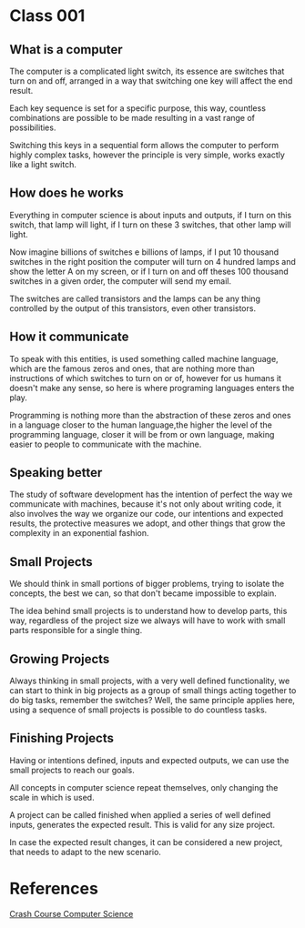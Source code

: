 # Class 001
## What is a computer
The computer is a complicated light switch, its essence are switches that turn on and off, arranged in a way that switching one key will affect the end result.

Each key sequence is set for a specific purpose, this way, countless combinations are possible to be made resulting in a vast range of possibilities.

Switching this keys in a sequential form allows the computer to perform highly complex tasks, however the principle is very simple, works exactly like a light switch.

## How does he works

Everything in computer science is about inputs and outputs, if I turn on this switch, that lamp will light, if I turn on these 3 switches, that other lamp will light.

Now imagine billions of switches e billions of lamps, if I put 10 thousand switches in the right position the computer will turn on 4 hundred lamps and show the letter A on my screen, or if I turn on and off theses 100 thousand switches in a given order, the computer will send my email.

The switches are called transistors and the lamps can be any thing controlled by the output of this transistors, even other transistors.

## How it communicate

To speak with this entities, is used something called machine language, which are the famous zeros and ones, that are nothing more than instructions of which switches to turn on or of, however for us humans it doesn't make any sense, so here is where programing languages enters the play.

Programming is nothing more than the abstraction of these zeros and ones in a language closer to the human language,the higher the level of the programming language, closer it will be from or own language, making easier to people to communicate with the machine.

## Speaking better

The study of software development has the intention of perfect the way we communicate with machines, because it's not only about writing code, it also involves the way we organize our code, our intentions and expected results, the protective measures we adopt, and other things that grow the complexity in an exponential fashion.

## Small Projects

We should think in small portions of bigger problems, trying to isolate the concepts, the best we can, so that don't became impossible to explain.

The idea behind small projects is to understand how to develop parts, this way, regardless of the project size we always will have to work with small parts responsible for a single thing.

## Growing Projects

Always thinking in small projects, with a very well defined functionality, we can start to think in big projects as a group of small things acting together to do big tasks, remember the switches? Well, the same principle applies here, using a sequence of small projects is possible to do countless tasks.

## Finishing Projects

Having or intentions defined, inputs and expected outputs, we can use the small projects to reach our goals.

All concepts in computer science repeat themselves, only changing the scale in which is used.

A project can be called finished when applied a series of well defined inputs, generates the expected result. This is valid for any size project.

In case the expected result changes, it can be considered a new project, that needs to adapt to the new scenario.

# References
[Crash Course Computer Science](https://youtu.be/tpIctyqH29Q)
